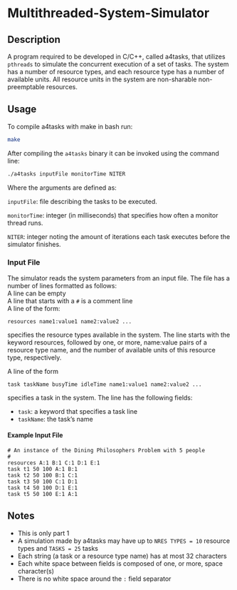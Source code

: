# Multithreaded-System-Simulator

## Description

A program required to be developed in C/C++, called a4tasks, that utilizes `pthreads` to simulate the concurrent execution of a set of tasks. The system has a number of resource types, and each resource type has a number of available units. All resource units in the system are non-sharable non-preemptable resources.

## Usage
To compile a4tasks with make in bash run:
```bash
make
```

After compiling the `a4tasks` binary it can be invoked using the command line:
```bash
./a4tasks inputFile monitorTime NITER
```

Where the arguments are defined as:

`inputFile`: file describing the tasks to be executed. 

`monitorTime`: integer (in milliseconds) that specifies how often a monitor
    thread runs.

`NITER`: integer noting the amount of iterations each task executes 
    before the simulator finishes.

### Input File
The simulator reads the system parameters from an input file. The file has a number of lines
formatted as follows:  
A line can be empty  
A line that starts with a `#` is a comment line  
A line of the form:  

```text
resources name1:value1 name2:value2 ...
```
specifies the resource types available in the system. The line starts with the keyword resources, followed by one, or more, name:value pairs of a resource type name, and the number of available units of this resource type, respectively.

A line of the form
```text
task taskName busyTime idleTime name1:value1 name2:value2 ...
```
specifies a task in the system. The line has the following fields:  
* `task`: a keyword that specifies a task line  
* `taskName`: the task’s name  

#### Example Input File 
```text
# An instance of the Dining Philosophers Problem with 5 people
#
resources A:1 B:1 C:1 D:1 E:1
task t1 50 100 A:1 B:1
task t2 50 100 B:1 C:1
task t3 50 100 C:1 D:1
task t4 50 100 D:1 E:1
task t5 50 100 E:1 A:1
```

## Notes
- This is only part 1
- A simulation made by a4tasks may have up to `NRES TYPES = 10` resource types and `TASKS = 25` tasks
- Each string (a task or a resource type name) has at most 32 characters
- Each white space between fields is composed of one, or more, space character(s)
- There is no white space around the `:` field separator

